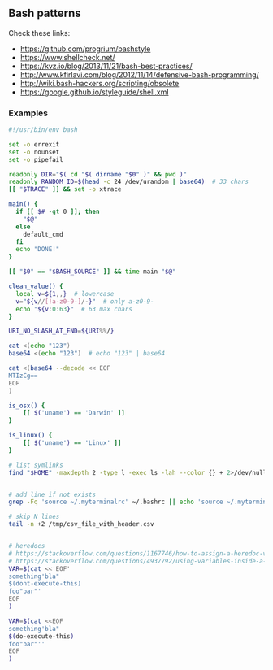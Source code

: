 ## Bash patterns


Check these links:

- https://github.com/progrium/bashstyle
- https://www.shellcheck.net/
- https://kvz.io/blog/2013/11/21/bash-best-practices/
- http://www.kfirlavi.com/blog/2012/11/14/defensive-bash-programming/
- http://wiki.bash-hackers.org/scripting/obsolete
- https://google.github.io/styleguide/shell.xml


### Examples

```bash
#!/usr/bin/env bash

set -o errexit
set -o nounset
set -o pipefail

readonly DIR="$( cd "$( dirname "$0" )" && pwd )"
readonly RANDOM_ID=$(head -c 24 /dev/urandom | base64)  # 33 chars
[[ "$TRACE" ]] && set -o xtrace

main() {
  if [[ $# -gt 0 ]]; then
    "$@"
  else
    default_cmd
  fi
  echo "DONE!"
}

[[ "$0" == "$BASH_SOURCE" ]] && time main "$@"

clean_value() {
  local v=${1,,}  # lowercase
  v="${v//[!a-z0-9-]/-}"  # only a-z0-9-
  echo "${v:0:63}"  # 63 max chars
}

URI_NO_SLASH_AT_END=${URI%%/}

cat <(echo "123")
base64 <(echo "123")  # echo "123" | base64

cat <(base64 --decode << EOF
MTIzCg==
EOF
)

is_osx() {
    [[ $('uname') == 'Darwin' ]]
}

is_linux() {
    [[ $('uname') == 'Linux' ]]
}

# list symlinks
find "$HOME" -maxdepth 2 -type l -exec ls -lah --color {} + 2>/dev/null | sed -e 's/.* \(.* -> .*\)/\1/'


# add line if not exists
grep -Fq 'source ~/.myterminalrc' ~/.bashrc || echo 'source ~/.myterminalrc' >> ~/.bashrc

# skip N lines
tail -n +2 /tmp/csv_file_with_header.csv


# heredocs
# https://stackoverflow.com/questions/1167746/how-to-assign-a-heredoc-value-to-a-variable-in-bash
# https://stackoverflow.com/questions/4937792/using-variables-inside-a-bash-heredoc
VAR=$(cat <<'EOF'
something'bla"
$(dont-execute-this)
foo"bar"'
EOF
)

VAR=$(cat <<EOF
something'bla"
$(do-execute-this)
foo"bar"''
EOF
)


```

